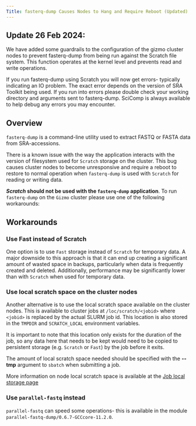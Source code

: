 ```yaml
---
Title: fasterq-dump Causes Nodes to Hang and Require Reboot (Updated)
---
```


## Update 26 Feb 2024:

We have added some guardrails to the configuration of the gizmo cluster nodes to prevent fasterq-dump from being run against the Scratch file system.  This function operates at the kernel level and prevents read and write operations.

If you run fasterq-dump using Scratch you will now get errors- typically indicating an IO problem.  The exact error depends on the version of SRA Toolkit being used. If you run into errors please double check your working directory and arguments sent to fasterq-dump.  SciComp is always available to help debug any errors you may encounter.

## Overview

`fasterq-dump` is a command-line utility used to extract FASTQ or FASTA data from SRA-accessions. 

There is a known issue with the way the application interacts with the version of filesystem used for `Scratch` storage on the cluster. This bug causes cluster nodes to become unresponsive and require a reboot to restore to normal operation when `fasterq-dump` is used with `Scratch` for reading or writing data.

**_Scratch_ should not be used with the `fasterq-dump` application**. To run `fasterq-dump` on the `Gizmo` cluster please use one of the following workarounds:

## Workarounds

### Use Fast instead of Scratch

One option is to use `Fast` storage instead of `Scratch` for temporary data. A major downside to this approach is that it can end up creating a significant amount of wasted space in backups, particularly when data is frequently created and deleted. Additionally, performance may be significantly lower than with `Scratch` when used for temporary data.

### Use local scratch space on the cluster nodes

Another alternative is to use the local scratch space available on the cluster nodes. This is available to cluster jobs at `/loc/scratch/<jobid>` where `<jobid>` is replaced by the actual SLURM job id. This location is also stored in the `TMPDIR` and `SCRATCH_LOCAL` environment variables.

It is important to note that this location only exists for the duration of the job, so any data here that needs to be kept would need to be copied to persistent storage (e.g. `Scratch` or `Fast`) by the job before it exits.

The amount of local scratch space needed should be specified with the **--tmp** argument to `sbatch` when submitting a job.

More information on node local scratch space is available at the [Job local storage page](/compdemos/store_job_local)

### Use `parallel-fastq` instead

`parallel-fastq` can speed some operations- this is available in the module `parallel-fastq-dump/0.6.7-GCCcore-11.2.0`.
